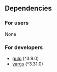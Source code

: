 ## Dependencies
### For users
None

### For developers
* [gulp](https://www.npmjs.com/package/gulp) (^3.9.0)
* [yargs](https://www.npmjs.com/package/yargs) (^3.31.0)

